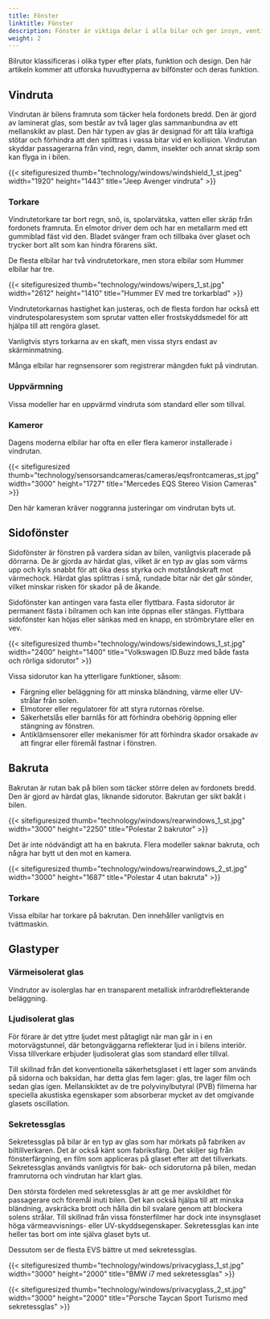 ```yaml
---
title: Fönster
linktitle: Fönster
description: Fönster är viktiga delar i alla bilar och ger insyn, ventilation, skydd och komfort för föraren och passagerarna.
weight: 2
---
```

<!-- markdownlint-disable MD033 -->
Bilrutor klassificeras i olika typer efter plats, funktion och design. Den här artikeln kommer att utforska huvudtyperna av bilfönster och deras funktion.

## Vindruta

Vindrutan är bilens framruta som täcker hela fordonets bredd. Den är gjord av laminerat glas, som består av två lager glas sammanbundna av ett mellanskikt av plast. Den här typen av glas är designad för att tåla kraftiga stötar och förhindra att den splittras i vassa bitar vid en kollision. Vindrutan skyddar passagerarna från vind, regn, damm, insekter och annat skräp som kan flyga in i bilen.

{{< sitefiguresized thumb="technology/windows/windshield_1_st.jpeg" width="1920" height="1443" title="Jeep Avenger vindruta" >}}

### Torkare

Vindrutetorkare tar bort regn, snö, is, spolarvätska, vatten eller skräp från fordonets framruta. En elmotor driver dem och har en metallarm med ett gummiblad fäst vid den. Bladet svänger fram och tillbaka över glaset och trycker bort allt som kan hindra förarens sikt.

De flesta elbilar har två vindrutetorkare, men stora elbilar som Hummer elbilar har tre.

{{< sitefiguresized thumb="technology/windows/wipers_1_st.jpg" width="2612" height="1410" title="Hummer EV med tre torkarblad" >}}

Vindrutetorkarnas hastighet kan justeras, och de flesta fordon har också ett vindrutespolaresystem som sprutar vatten eller frostskyddsmedel för att hjälpa till att rengöra glaset.

Vanligtvis styrs torkarna av en skaft, men vissa styrs endast av skärminmatning.

Många elbilar har regnsensorer som registrerar mängden fukt på vindrutan.

### Uppvärmning

Vissa modeller har en uppvärmd vindruta som standard eller som tillval.

### Kameror

Dagens moderna elbilar har ofta en eller flera kameror installerade i vindrutan.

{{< sitefiguresized thumb="technology/sensorsandcameras/cameras/eqsfrontcameras_st.jpg" width="3000" height="1727" title="Mercedes EQS Stereo Vision Cameras" >}}

Den här kameran kräver noggranna justeringar om vindrutan byts ut.

## Sidofönster

Sidofönster är fönstren på vardera sidan av bilen, vanligtvis placerade på dörrarna. De är gjorda av härdat glas, vilket är en typ av glas som värms upp och kyls snabbt för att öka dess styrka och motståndskraft mot värmechock. Härdat glas splittras i små, rundade bitar när det går sönder, vilket minskar risken för skador på de åkande.

Sidofönster kan antingen vara fasta eller flyttbara. Fasta sidorutor är permanent fästa i bilramen och kan inte öppnas eller stängas. Flyttbara sidofönster kan höjas eller sänkas med en knapp, en strömbrytare eller en vev.

{{< sitefiguresized thumb="technology/windows/sidewindows_1_st.jpg" width="2400" height="1400" title="Volkswagen ID.Buzz med både fasta och rörliga sidorutor" >}}

Vissa sidorutor kan ha ytterligare funktioner, såsom:

- Färgning eller beläggning för att minska bländning, värme eller UV-strålar från solen.
- Elmotorer eller regulatorer för att styra rutornas rörelse.
- Säkerhetslås eller barnlås för att förhindra obehörig öppning eller stängning av fönstren.
- Antiklämsensorer eller mekanismer för att förhindra skador orsakade av att fingrar eller föremål fastnar i fönstren.

## Bakruta

Bakrutan är rutan bak på bilen som täcker större delen av fordonets bredd. Den är gjord av härdat glas, liknande sidorutor. Bakrutan ger sikt bakåt i bilen.

{{< sitefiguresized thumb="technology/windows/rearwindows_1_st.jpg" width="3000" height="2250" title="Polestar 2 bakrutor" >}}

Det är inte nödvändigt att ha en bakruta. Flera modeller saknar bakruta, och några har bytt ut den mot en kamera.

{{< sitefiguresized thumb="technology/windows/rearwindows_2_st.jpg" width="3000" height="1687" title="Polestar 4 utan bakruta" >}}
### Torkare

Vissa elbilar har torkare på bakrutan. Den innehåller vanligtvis en tvättmaskin.

## Glastyper

### Värmeisolerat glas

Vindrutor av isolerglas har en transparent metallisk infrarödreflekterande beläggning.

### Ljudisolerat glas

För förare är det yttre ljudet mest påtagligt när man går in i en motorvägstunnel, där betongväggarna reflekterar ljud in i bilens interiör.
Vissa tillverkare erbjuder ljudisolerat glas som standard eller tillval.

Till skillnad från det konventionella säkerhetsglaset i ett lager som används på sidorna och baksidan, har detta glas fem lager: glas, tre lager film och sedan glas igen. Mellanskiktet av de tre polyvinylbutyral (PVB) filmerna har speciella akustiska egenskaper som absorberar mycket av det omgivande glasets oscillation.

### Sekretessglas

Sekretessglas på bilar är en typ av glas som har mörkats på fabriken av biltillverkaren. Det är också känt som fabriksfärg. Det skiljer sig från fönsterfärgning, en film som appliceras på glaset efter att det tillverkats. Sekretessglas används vanligtvis för bak- och sidorutorna på bilen, medan framrutorna och vindrutan har klart glas.

Den största fördelen med sekretessglas är att ge mer avskildhet för passagerare och föremål inuti bilen. Det kan också hjälpa till att minska bländning, avskräcka brott och hålla din bil svalare genom att blockera solens strålar. Till skillnad från vissa fönsterfilmer har dock inte insynsglaset höga värmeavvisnings- eller UV-skyddsegenskaper. Sekretessglas kan inte heller tas bort om inte själva glaset byts ut.

Dessutom ser de flesta EVS bättre ut med sekretessglas.

{{< sitefiguresized thumb="technology/windows/privacyglass_1_st.jpg" width="3000" height="2000" title="BMW i7 med sekretessglas" >}}

{{< sitefiguresized thumb="technology/windows/privacyglass_2_st.jpg" width="3000" height="2000" title="Porsche Taycan Sport Turismo med sekretessglas" >}}
